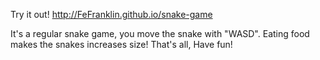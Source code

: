 Try it out! http://FeFranklin.github.io/snake-game

It's a regular snake game, you move the snake with "WASD". Eating food makes the snakes increases size!
That's all, Have fun!
